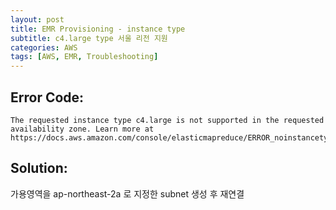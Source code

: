 ```yaml
---
layout: post
title: EMR Provisioning - instance type
subtitle: c4.large type 서울 리전 지원
categories: AWS
tags: [AWS, EMR, Troubleshooting]
---
```


## Error Code:
```
The requested instance type c4.large is not supported in the requested availability zone. Learn more at https://docs.aws.amazon.com/console/elasticmapreduce/ERROR_noinstancetype
```

## Solution:
가용영역을 ap-northeast-2a 로 지정한 subnet 생성 후 재연결
